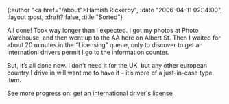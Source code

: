 {:author "<a href=\"/about\">Hamish Rickerby</a>", :date "2006-04-11 02:14:00", :layout :post, :draft? false, :title "Sorted"}

<div><div><p>All done!  Took way longer than I expected.  I got my photos at Photo Warehouse, and then went up to the AA here on Albert St.  Then I waited for about 20 minutes in the &#8220;Licensing&#8221; queue, only to discover to get an internationl drivers permit I go to the information counter.</p>	<p>But, it&#8217;s all done now.  I don&#8217;t need it for the UK, but any other european country I drive in will want me to have it &#8211; it&#8217;s more of a just-in-case type item.</p></div><div>See more progress on: <a href="http://www.43things.com/people/progress/rickerbh?on=2682570">get an international driver's license</a></div></div>
